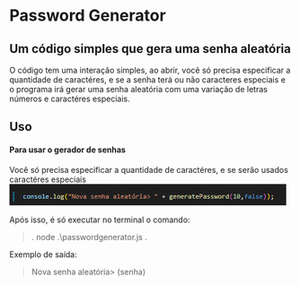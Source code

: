 # Password Generator
## Um código simples que gera uma senha aleatória

O código tem uma interação simples, ao abrir, você só precisa especificar a quantidade de caractéres, e se a senha terá ou não caracteres especiais e o programa irá gerar uma senha aleatória com uma variação de letras números e caractéres especiais.


## Uso

#### Para usar o gerador de senhas
Você só precisa especificar a quantidade de caractéres, e se serão usados caractéres especiais
![Como usar!](https://github.com/eeRaike/passwordgen/blob/main/print.png "teste")

Após isso, é só executar no terminal o comando:
>.
> node .\passwordgenerator.js
>.

Exemplo de saída:

>Nova senha aleatória> (senha)
